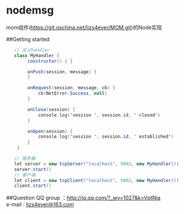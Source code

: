 nodemsg
======================
mom组件(https://git.oschina.net/lizs4ever/MOM.git)的Node实现

##Getting started
```C#
   // 定义handler
   class MyHandler {
        constructor() { }

        onPush(session, message) {
        }

        onRequest(session, message, cb) {
            cb(NetError.Success, null)
        }

        onClose(session) {
            console.log('session ', session.id, ' closed')
        }

        onOpen(session) {
            console.log('session ', session.id, ' established')
        }
    }   

   // 服务器
   let server = new tcpServer("localhost", 5002, new MyHandler())
   server.start()
   // 客户端
   let client = new tcpClient("localhost", 5002, new MyHandler())
   client.start()
```

##Question
QQ group ：http://jq.qq.com/?_wv=1027&k=VptNja
<br>e-mail : lizs4ever@163.com
